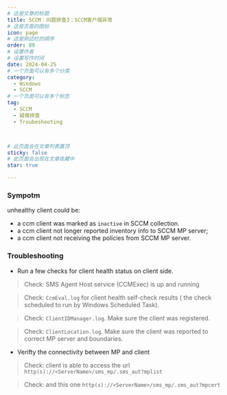 ```yaml
---
# 这是文章的标题
title: SCCM：问题排查3：SCCM客户端异常
# 这是页面的图标
icon: page
# 这是侧边栏的顺序
order: 89
# 设置作者
# 设置写作时间
date: 2024-04-25
# 一个页面可以有多个分类
category:
  - Windows
  - SCCM
# 一个页面可以有多个标签
tag:
  - SCCM
  - 疑难排查
  - Troubeshooting



# 此页面会在文章列表置顶
sticky: false
# 此页面会出现在文章收藏中
star: true

---
```



### Sympotm

unhealthy client could be:

- a ccm client was marked as `inactive` in SCCM collection.
- a ccm client not longer reported inventory info to SCCM MP server;
- a ccm client not receiving the policies from SCCM MP server.

### Troubleshooting

- Run a few checks for client health status on client side.

> Check: SMS Agent Host service (CCMExec) is up and running

> Check: `CcmEval.log` for client health self-check results ( the check scheduled to run by Windows Scheduled Task).

> Check: `ClientIDManager.log`. Make sure the client was registered.

> Check: `ClientLocation.log`. Make sure the client was reported to correct MP server and boundaries.

- Verifty the connectivity between MP and client

> Check: client is able to access the url  `http(s)://<ServerName>/sms_mp/.sms_aut?mplist`


> Check: and this one `http(s)://<ServerName>/sms_mp/.sms_aut?mpcert` 